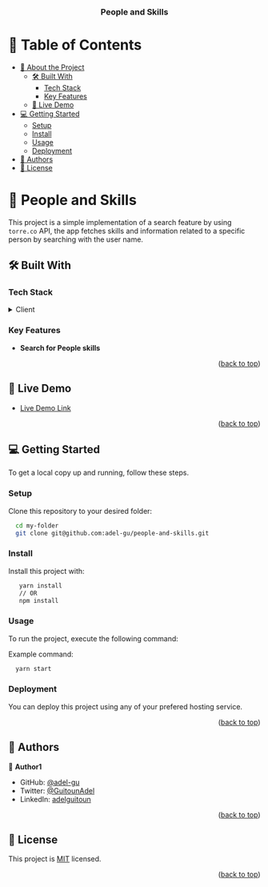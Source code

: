 <a name="readme-top"></a>

<div align="center">

  <h3><b>People and Skills</b></h3>

</div>

<!-- TABLE OF CONTENTS -->

# 📗 Table of Contents

- [📖 About the Project](#about-project)
  - [🛠 Built With](#built-with)
    - [Tech Stack](#tech-stack)
    - [Key Features](#key-features)
  - [🚀 Live Demo](#live-demo)
- [💻 Getting Started](#getting-started)
  - [Setup](#setup)
  - [Install](#install)
  - [Usage](#usage)
  - [Deployment](#deployment)
- [👥 Authors](#authors)
- [📝 License](#license)

<!-- PROJECT DESCRIPTION -->

# 📖 People and Skills <a name="about-project"></a>

This project is a simple implementation of a search feature by using `torre.co` API, the app fetches skills and information related to a specific person by searching with the user name.

## 🛠 Built With <a name="built-with"></a>

### Tech Stack <a name="tech-stack"></a>

<details>
  <summary>Client</summary>
  <ul>
    <li>React.js</li>
    <li>TypeScript</li>
    <li>TailwindCSS</li>
  </ul>
</details>

<!-- Features -->

### Key Features <a name="key-features"></a>

- **Search for People skills**


<p align="right">(<a href="#readme-top">back to top</a>)</p>

<!-- LIVE DEMO -->

## 🚀 Live Demo <a name="live-demo"></a>

- [Live Demo Link](https://people-and-skills-torre.netlify.app/)

<p align="right">(<a href="#readme-top">back to top</a>)</p>

<!-- GETTING STARTED -->

## 💻 Getting Started <a name="getting-started"></a>

To get a local copy up and running, follow these steps.

### Setup

Clone this repository to your desired folder:

```sh
  cd my-folder
  git clone git@github.com:adel-gu/people-and-skills.git
```


### Install

Install this project with:

```sh
   yarn install 
   // OR
   npm install
```


### Usage

To run the project, execute the following command:

Example command:

```sh
  yarn start
```


### Deployment

You can deploy this project using any of your prefered hosting service.

<p align="right">(<a href="#readme-top">back to top</a>)</p>

<!-- AUTHORS -->

## 👥 Authors <a name="authors"></a>

👤 **Author1**

- GitHub: [@adel-gu](https://github.com/adel-gu)
- Twitter: [@GuitounAdel](https://twitter.com/GuitounAdel)
- LinkedIn: [adelguitoun](https://linkedin.com/in/adelguitoun)

<p align="right">(<a href="#readme-top">back to top</a>)</p>


<!-- LICENSE -->

## 📝 License <a name="license"></a>

This project is [MIT](./MIT.md) licensed.

<p align="right">(<a href="#readme-top">back to top</a>)</p>
